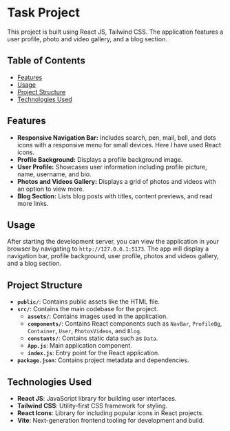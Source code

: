 # Task Project

This project is built using React JS, Tailwind CSS. The application features a user profile, photo and video gallery, and a blog section.

## Table of Contents

- [Features](#features)
- [Usage](#usage)
- [Project Structure](#project-structure)
- [Technologies Used](#technologies-used)

## Features

- **Responsive Navigation Bar:** Includes search, pen, mail, bell, and dots icons with a responsive menu for small devices. Here I have used React icons.
- **Profile Background:** Displays a profile background image.
- **User Profile:** Showcases user information including profile picture, name, username, and bio.
- **Photos and Videos Gallery:** Displays a grid of photos and videos with an option to view more.
- **Blog Section:** Lists blog posts with titles, content previews, and read more links.


## Usage

After starting the development server, you can view the application in your browser by navigating to `http://127.0.0.1:5173`. The app will display a navigation bar, profile background, user profile, photos and videos gallery, and a blog section.

## Project Structure

- **`public/`**: Contains public assets like the HTML file.
- **`src/`**: Contains the main codebase for the project.
  - **`assets/`**: Contains images used in the application.
  - **`components/`**: Contains React components such as `NavBar`, `ProfileBg`, `Container`, `User`, `PhotosVideos`, and `Blog`.
  - **`constants/`**: Contains static data such as `Data`.
  - **`App.js`**: Main application component.
  - **`index.js`**: Entry point for the React application.
- **`package.json`**: Contains project metadata and dependencies.

## Technologies Used

- **React JS**: JavaScript library for building user interfaces.
- **Tailwind CSS**: Utility-first CSS framework for styling.
- **React Icons**: Library for including popular icons in React projects.
- **Vite**: Next-generation frontend tooling for development and build.


